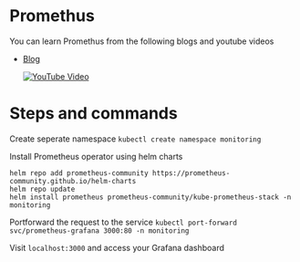 # Promethus
You can learn Promethus from the following blogs and youtube videos

- [Blog](https://blogs.kaiwalyakoparkar.com/introduction-to-prometheus)

  [![YouTube Video](https://img.youtube.com/vi/EcixeZzyaVc/hqdefault.jpg)](https://youtu.be/EcixeZzyaVc)


# Steps and commands

Create seperate namespace
`kubectl create namespace monitoring`

Install Prometheus operator using helm charts
```
helm repo add prometheus-community https://prometheus-community.github.io/helm-charts
helm repo update
helm install prometheus prometheus-community/kube-prometheus-stack -n monitoring
```

Portforward the request to the service
`kubectl port-forward svc/prometheus-grafana 3000:80 -n monitoring`

Visit `localhost:3000` and access your Grafana dashboard
